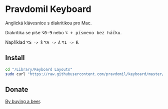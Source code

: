 # Pravdomil Keyboard
Anglická klávesnice s diakritikou pro Mac.
 
Diakritika se píše <kbd>⌥0‑9</kbd> nebo <kbd>⌥ + písmeno bez háčku</kbd>.

Například <kbd>⌥S</kbd>` -> Š` <kbd>⌥A</kbd>` -> Á` <kbd>⌥1</kbd>` -> Ě`.

## Install
```bash
cd "/Library/Keyboard Layouts"
sudo curl "https://raw.githubusercontent.com/pravdomil/keyboard/master/Pravdomil.keylayout" -O
```

## Donate

[By buying a beer](
https://www.paypal.com/cgi-bin/webscr?cmd=_s-xclick&hosted_button_id=BCL2X3AFQBAP2&item_name=Pravdomil%20keyboard%20beer).
